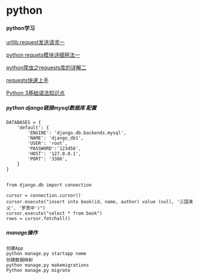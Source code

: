 # python
#### python学习

[urllib.request发送请求一](https://blog.csdn.net/bo_mask/article/details/76067790)

[python requets模块详细用法一](https://www.jianshu.com/p/201b94e6e2a1)

[python爬虫之requests库的详解二](https://blog.csdn.net/sunshunli/article/details/79965891)

[requests快速上手](http://docs.python-requests.org/zh_CN/latest/user/quickstart.html#id10)

[Python 3基础语法知识点](https://mp.weixin.qq.com/s?__biz=MzIxODM4MjA5MA==&mid=2247487975&idx=1&sn=a4e4fb98178d94d8fed77f41890b6061&chksm=97ea3b82a09db294b2107bf1be3a914e461de694cc2c5f142524c15458534e8074439cb26568&mpshare=1&scene=23&srcid=1219eqzRgdeBNtOKc8Vm1gAi#rd)

##### python django链接mysql数据库 配置
    
    DATABASES = {
        'default': {
            'ENGINE': 'django.db.backends.mysql',
            'NAME': 'django_db1',
            'USER': 'root',
            'PASSWORD':'123456',
            'HOST': '127.0.0.1',
            'PORT': '3306',
        }
    }
    
    
    from django.db import connection
    
    cursor = connection.cursor()
    cursor.execute("insert into book(id, name, author) value (null, '三国演义', '罗贯中')")
    cursor.execute("select * from book")
    rows = cursor.fetchall()

##### manage操作
    创建App
    python manage.py startapp name
    创建数据映射
    python manage.py makemigrations
    Python manage.py migrate
